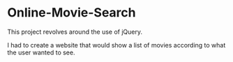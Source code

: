 # Online-Movie-Search

This project revolves around the use of jQuery. 

I had to create a website that would show a list of movies according to what the user wanted to see.
